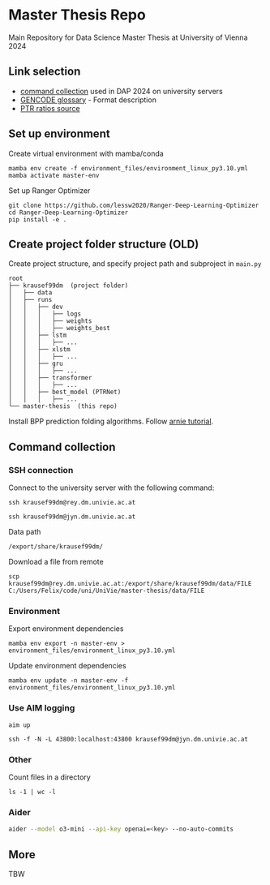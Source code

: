 # Master Thesis Repo

Main Repository for Data Science Master Thesis at University of Vienna 2024

## Link selection

- [command collection](https://git01lab.cs.univie.ac.at/a1142469/dap/-/blob/main/RNAdegformer/command_collection.md?ref_type=heads) used in DAP 2024 on university servers
- [GENCODE glossary](https://www.gencodegenes.org/pages/data_format.html) - Format description
- [PTR ratios source](https://figshare.com/articles/dataset/Additional_file_2_Protein-to-mRNA_ratios_among_tissues/21379197?file=37938894)

## Set up environment
Create virtual environment with mamba/conda
```shell
mamba env create -f environment_files/environment_linux_py3.10.yml
mamba activate master-env
```

Set up Ranger Optimizer
```shell
git clone https://github.com/lessw2020/Ranger-Deep-Learning-Optimizer
cd Ranger-Deep-Learning-Optimizer
pip install -e . 
```

## Create project folder structure (OLD)
Create project structure, and specify project path and subproject in ``main.py``
```
root
├── krausef99dm  (project folder)
│   ├── data
│   ├── runs
│   │   ├── dev
│   │   │   ├── logs
│   │   │   ├── weights
│   │   │   ├── weights_best
│   │   ├── lstm
│   │   │   ├── ...
│   │   ├── xlstm
│   │   │   ├── ...
│   │   ├── gru
│   │   │   ├── ...
│   │   ├── transformer
│   │   │   ├── ...
│   │   ├── best_model (PTRNet)
│   │   │   ├── ...
└── master-thesis  (this repo)
```

Install BPP prediction folding algorithms. Follow [arnie tutorial](https://github.com/DasLab/arnie/blob/master/docs/setup_doc.md).




## Command collection
### SSH connection
Connect to the university server with the following command:
```shell
ssh krausef99dm@rey.dm.univie.ac.at
```

```shell
ssh krausef99dm@jyn.dm.univie.ac.at
```

Data path
```shell
/export/share/krausef99dm/
```

Download a file from remote
```shell
scp krausef99dm@rey.dm.univie.ac.at:/export/share/krausef99dm/data/FILE C:/Users/Felix/code/uni/UniVie/master-thesis/data/FILE
```

### Environment
Export environment dependencies
```shell
mamba env export -n master-env > environment_files/environment_linux_py3.10.yml
```

Update environment dependencies
```shell
mamba env update -n master-env -f environment_files/environment_linux_py3.10.yml
```

### Use AIM logging
```shell
aim up
```

```shell
ssh -f -N -L 43800:localhost:43800 krausef99dm@jyn.dm.univie.ac.at
```


### Other 
Count files in a directory
```shell
ls -1 | wc -l
```

### Aider
```bash
aider --model o3-mini --api-key openai=<key> --no-auto-commits
```



## More
TBW


